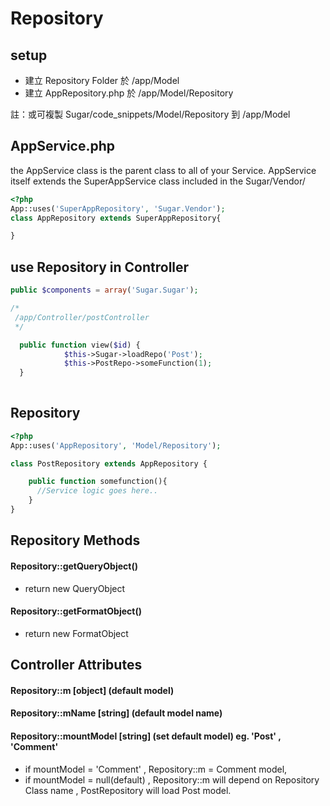 # Repository

## setup
* 建立 Repository Folder 於 /app/Model
* 建立 AppRepository.php 於 /app/Model/Repository

註：或可複製 Sugar/code_snippets/Model/Repository 到 /app/Model



## AppService.php
the AppService class is the parent class to all of your Service. 
AppService itself extends the SuperAppService class included in the Sugar/Vendor/ 
```php
<?php
App::uses('SuperAppRepository', 'Sugar.Vendor');
class AppRepository extends SuperAppRepository{

}
```

## use Repository in Controller

```php
public $components = array('Sugar.Sugar');
```

```php
/*
 /app/Controller/postController
 */

  public function view($id) {
			$this->Sugar->loadRepo('Post');
			$this->PostRepo->someFunction(1);
  }
     
```
## Repository
```php
<?php
App::uses('AppRepository', 'Model/Repository');

class PostRepository extends AppRepository {

    public function somefunction(){  
      //Service logic goes here..
    }
}
```

## Repository Methods
#### Repository::getQueryObject()

* return new QueryObject

#### Repository::getFormatObject()

* return new FormatObject

## Controller Attributes
#### Repository::m   [object] (default model)
#### Repository::mName [string] (default model name)
#### Repository::mountModel [string] (set default model) eg. 'Post' , 'Comment'
* if mountModel = 'Comment' , Repository::m = Comment model,
* if mountModel =  null(default) , Repository::m will depend on Repository Class name , PostRepository will load Post model.








